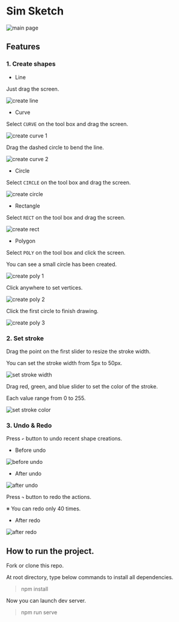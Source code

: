 # Sim Sketch
![main page](/doc/img/main.png)

## Features

### 1. Create shapes

- Line

Just drag the screen.

![create line](/doc/img/create-line.png)

- Curve

Select `CURVE` on the tool box and drag the screen.

![create curve 1](/doc/img/create-curve-1.png)

Drag the dashed circle to bend the line.

![create curve 2](/doc/img/create-curve-2.png)

- Circle

Select `CIRCLE` on the tool box and drag the screen.

![create circle](/doc/img/create-circle.png)

- Rectangle

Select `RECT` on the tool box and drag the screen.

![create rect](/doc/img/create-rect.png)

- Polygon

Select `POLY` on the tool box and click the screen.

You can see a small circle has been created.

![create poly 1](/doc/img/create-poly-1.png)

Click anywhere to set vertices.

![create poly 2](/doc/img/create-poly-2.png)

Click the first circle to finish drawing.

![create poly 3](/doc/img/create-poly-3.png)


### 2. Set stroke

Drag the point on the first slider to resize the stroke width.

You can set the stroke width from 5px to 50px.

![set stroke width](/doc/img/set-stroke-width.png)

Drag red, green, and blue slider to set the color of the stroke.

Each value range from 0 to 255.

![set stroke color](/doc/img/set-stroke-color.png)

### 3. Undo & Redo

Press `↶` button to undo recent shape creations.

- Before undo

![before undo](/doc/img/undo-before.png)

- After undo

![after undo](/doc/img/undo-after.png)

Press `↷` button to redo the actions.

※ You can redo only 40 times.

- After redo

![after redo](/doc/img/redo-after.png)


## How to run the project.

Fork or clone this repo.

At root directory, type below commands to install all dependencies.

> npm install

Now you can launch dev server.

> npm run serve